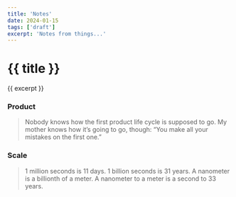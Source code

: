 ```yaml
---
title: 'Notes'
date: 2024-01-15
tags: ['draft']
excerpt: 'Notes from things...'
---
```


<hgroup>
	<h1>{{ title }}</h1>
	<p>{{ excerpt }}</p>
</hgroup>

### Product

> Nobody knows how the first product life cycle is supposed to go. My mother knows how it’s going to go, though: “You make all your mistakes on the first one.”


### Scale

> 1 million seconds is 11 days.  1 billion seconds is 31 years. A nanometer is a billionth of a meter. A nanometer to a meter is a second to 33 years.
